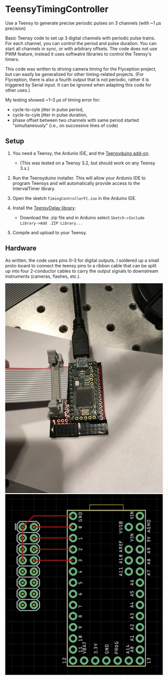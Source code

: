 # TeensyTimingController
Use a Teensy to generate precise periodic pulses on 3 channels (with ~1 µs precision)

Basic Teensy code to set up 3 digital channels with periodic pulse trains. For each channel, you can control the 
period and pulse duration. You can start all channels in sync, or with arbitrary offsets. The code does not use PWM feature,
instead it uses softwatre libraries to control the Teensy's timers. 

This code was written to driving camera timing for the Flyception project, but can easily be generalized for 
other timing-related projects. (For Flyception, there is also a fourth output that is not periodic, rather it is
triggered by Serial input. It can be ignored when adapting this code for other uses.)

My testing showed ~1–3 µs of timing error for: 
- cycle-to-cyle jitter in pulse period, 
- cycle-to-cyle jitter in pulse duration,
- phase offset between two channels with same period started "simultaneously" (i.e., on successive lines of code)

## Setup

1. You need a Teensy, the Ardunio IDE, and the [Teensyduino add-on](https://www.pjrc.com/teensy/td_download.html).
    - (This was tested on a Teensy 3.2, but should work on any Teensy 3.x.)

2. Run the Teensyduino installer. This will allow your Ardunio IDE to program Teensys and will automatically provide access to 
the IntervalTimer library.

3. Open the sketch `TimingControllerFC.ino` in the Arduino IDE.

4. Install the [TeensyDelay library](https://github.com/luni64/TeensyDelay):
    - Download the .zip file and in Arduino select `Sketch->Include Library->Add .ZIP Library...`

5. Compile and upload to your Teensy.

## Hardware

As written, the code uses pins 0–3 for digital outputs. I soldered up a small proto-board to
connect the teensy pins to a ribbon cable that can be split up into four 2-conductor cables to 
carry the output signals to downstream instruments (cameras, flashes, etc.).

![Teensy connection photo](https://github.com/HMS-RIC/TeensyTimingController/blob/master/img/Teensy_for_Flyception_Timing.JPG)
![Teensy connection circuit](https://github.com/HMS-RIC/TeensyTimingController/blob/master/img/TeensyTimingCircuit.jpg)

